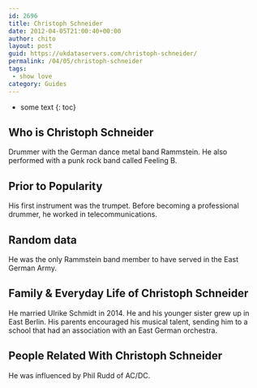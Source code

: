 ```yaml
---
id: 2696
title: Christoph Schneider
date: 2012-04-05T21:00:40+00:00
author: chito
layout: post
guid: https://ukdataservers.com/christoph-schneider/
permalink: /04/05/christoph-schneider
tags:
 - show love
category: Guides
---
```


* some text
{: toc}


## Who is  Christoph Schneider
                  
                  
                  
Drummer with the German dance metal band Rammstein. He also performed with a punk rock band called Feeling B.
                  
                
                
                
## Prior to Popularity 
                  
                  
                  
His first instrument was the trumpet. Before becoming a professional drummer, he worked in telecommunications.
                  
                
                
                
## Random data 
                  
                  
                  
He was the only Rammstein band member to have served in the East German Army.
                  
                
                
                
## Family & Everyday Life of Christoph Schneider
                  
                  
                  
He married Ulrike Schmidt in 2014. He and his younger sister grew up in East Berlin. His parents encouraged his musical talent, sending him to a school that had an association with an East German orchestra.
                  
                
                
                
## People Related With  Christoph Schneider
                  
                  
                  
He was influenced by Phil Rudd of AC/DC.
                  
                
              
            
          
          
          
    
    
  

